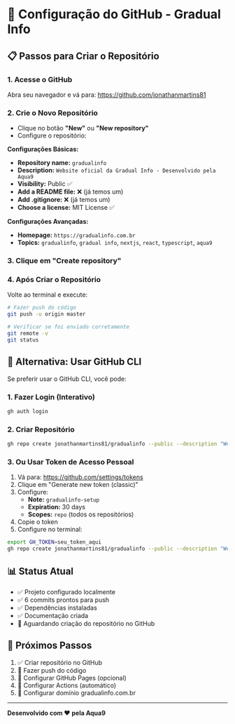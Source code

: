 # 🔧 Configuração do GitHub - Gradual Info

## 📋 Passos para Criar o Repositório

### 1. Acesse o GitHub

Abra seu navegador e vá para: https://github.com/jonathanmartins81

### 2. Crie o Novo Repositório

- Clique no botão **"New"** ou **"New repository"**
- Configure o repositório:

**Configurações Básicas:**

- **Repository name:** `gradualinfo`
- **Description:** `Website oficial da Gradual Info - Desenvolvido pela Aqua9`
- **Visibility:** Public ✅
- **Add a README file:** ❌ (já temos um)
- **Add .gitignore:** ❌ (já temos um)
- **Choose a license:** MIT License ✅

**Configurações Avançadas:**

- **Homepage:** `https://gradualinfo.com.br`
- **Topics:** `gradualinfo`, `gradual info`, `nextjs`, `react`, `typescript`, `aqua9`

### 3. Clique em "Create repository"

### 4. Após Criar o Repositório

Volte ao terminal e execute:

```bash
# Fazer push do código
git push -u origin master

# Verificar se foi enviado corretamente
git remote -v
git status
```

## 🚀 Alternativa: Usar GitHub CLI

Se preferir usar o GitHub CLI, você pode:

### 1. Fazer Login (Interativo)

```bash
gh auth login
```

### 2. Criar Repositório

```bash
gh repo create jonathanmartins81/gradualinfo --public --description "Website oficial da Gradual Info - Desenvolvido pela Aqua9" --homepage "https://gradualinfo.com.br" --source=. --remote=origin --push
```

### 3. Ou Usar Token de Acesso Pessoal

1. Vá para: https://github.com/settings/tokens
2. Clique em "Generate new token (classic)"
3. Configure:
   - **Note:** `gradualinfo-setup`
   - **Expiration:** 30 days
   - **Scopes:** `repo` (todos os repositórios)
4. Copie o token
5. Configure no terminal:

```bash
export GH_TOKEN=seu_token_aqui
gh repo create jonathanmartins81/gradualinfo --public --description "Website oficial da Gradual Info - Desenvolvido pela Aqua9" --homepage "https://gradualinfo.com.br" --source=. --remote=origin --push
```

## 📊 Status Atual

- ✅ Projeto configurado localmente
- ✅ 6 commits prontos para push
- ✅ Dependências instaladas
- ✅ Documentação criada
- 🔄 Aguardando criação do repositório no GitHub

## 🎯 Próximos Passos

1. ✅ Criar repositório no GitHub
2. 🔄 Fazer push do código
3. 🔄 Configurar GitHub Pages (opcional)
4. 🔄 Configurar Actions (automático)
5. 🔄 Configurar domínio gradualinfo.com.br

---

**Desenvolvido com ❤️ pela Aqua9**
